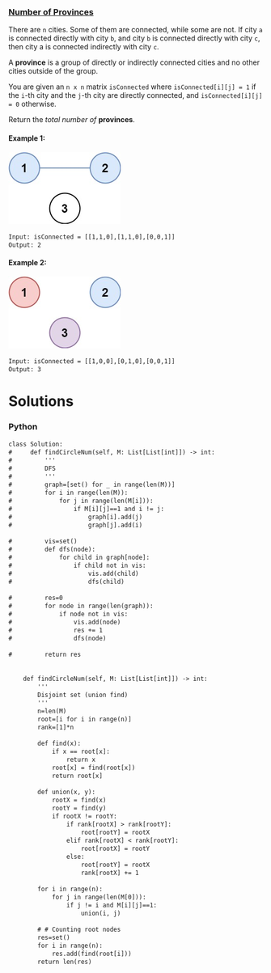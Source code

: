 ### [Number of Provinces](https://leetcode.com/problems/number-of-provinces/) <br>

There are `n` cities. Some of them are connected, while some are not. If city `a` is connected directly with city `b`, and city `b` is connected directly with city `c`, then city a is connected indirectly with city `c`.

A **province** is a group of directly or indirectly connected cities and no other cities outside of the group.

You are given an `n x n` matrix `isConnected` where `isConnected[i][j] = 1` if the `i`-th city and the `j`-th city are directly connected, and `isConnected[i][j] = 0` otherwise.

Return the *total number of* **provinces**.




#### Example 1:
<img src="../../../../../images/graph1prov.jpg">

```
Input: isConnected = [[1,1,0],[1,1,0],[0,0,1]]
Output: 2

```

#### Example 2:
<img src="../../../../../images/graph2prov.jpg">

```
Input: isConnected = [[1,0,0],[0,1,0],[0,0,1]]
Output: 3

```

# Solutions

### Python
```
class Solution:
#     def findCircleNum(self, M: List[List[int]]) -> int:
#         '''
#         DFS
#         '''
#         graph=[set() for _ in range(len(M))]
#         for i in range(len(M)):
#             for j in range(len(M[i])):
#                 if M[i][j]==1 and i != j:
#                     graph[i].add(j)
#                     graph[j].add(i)
        
#         vis=set()
#         def dfs(node):
#             for child in graph[node]:
#                 if child not in vis:
#                     vis.add(child)
#                     dfs(child)

#         res=0
#         for node in range(len(graph)):
#             if node not in vis:
#                 vis.add(node)
#                 res += 1
#                 dfs(node)

#         return res
    
    
    def findCircleNum(self, M: List[List[int]]) -> int:
        '''
        Disjoint set (union find)
        '''
        n=len(M)
        root=[i for i in range(n)]
        rank=[1]*n
    
        def find(x):
            if x == root[x]:
                return x
            root[x] = find(root[x])
            return root[x]

        def union(x, y):
            rootX = find(x)
            rootY = find(y)
            if rootX != rootY:
                if rank[rootX] > rank[rootY]:
                    root[rootY] = rootX
                elif rank[rootX] < rank[rootY]:
                    root[rootX] = rootY
                else:
                    root[rootY] = rootX
                    rank[rootX] += 1
    
        for i in range(n):
            for j in range(len(M[0])):
                if j != i and M[i][j]==1:
                    union(i, j)
        
        # # Counting root nodes    
        res=set()
        for i in range(n):
            res.add(find(root[i]))        
        return len(res)
```
